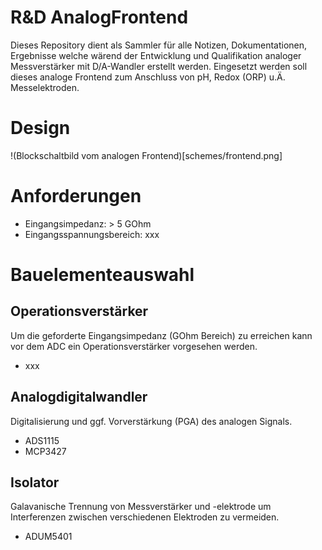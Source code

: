 # R&D AnalogFrontend


Dieses Repository dient als Sammler für alle Notizen, Dokumentationen, Ergebnisse welche wärend der Entwicklung und Qualifikation analoger Messverstärker mit D/A-Wandler erstellt werden. Eingesetzt werden soll dieses analoge Frontend zum Anschluss von pH, Redox (ORP) u.Ä. Messelektroden.

# Design
!(Blockschaltbild vom analogen Frontend)[schemes/frontend.png]

# Anforderungen

* Eingangsimpedanz: > 5 GOhm
* Eingangsspannungsbereich: xxx


# Bauelementeauswahl

## Operationsverstärker
Um die geforderte Eingangsimpedanz (GOhm Bereich) zu erreichen kann vor dem ADC ein Operationsverstärker vorgesehen werden.

* xxx

## Analogdigitalwandler
Digitalisierung und ggf. Vorverstärkung (PGA) des analogen Signals.

* ADS1115
* MCP3427

## Isolator
Galavanische Trennung von Messverstärker und -elektrode um Interferenzen zwischen verschiedenen Elektroden zu vermeiden.

* ADUM5401
